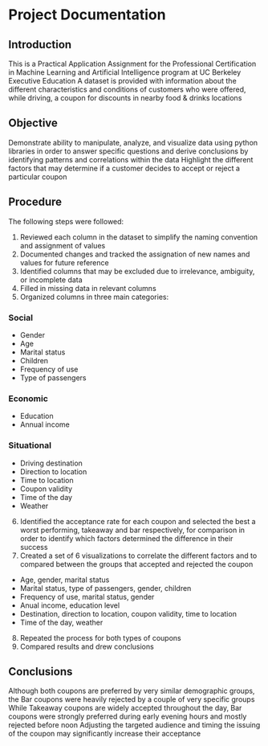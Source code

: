 # Project Documentation

## Introduction

This is a Practical Application Assignment for the Professional Certification in Machine Learning and Artificial Intelligence program at UC Berkeley Executive Education
A dataset is provided with information about the different characteristics and conditions of customers who were offered, while driving, a coupon for discounts in nearby food & drinks locations

## Objective

Demonstrate ability to manipulate, analyze, and visualize data using python libraries in order to answer specific questions and derive conclusions by identifying patterns and correlations within the data
Highlight the different factors that may determine if a customer decides to accept or reject a particular coupon 

## Procedure

The following steps were followed:

1. Reviewed each column in the dataset to simplify the naming convention and assignment of values
2. Documented changes and tracked the assignation of new names and values for future reference 
3. Identified columns that may be excluded due to irrelevance, ambiguity, or incomplete data
4. Filled in missing data in relevant columns
5. Organized columns in three main categories:

### Social
* Gender
* Age
* Marital status
* Children
* Frequency of use
* Type of passengers

### Economic
* Education
* Annual income

### Situational
* Driving destination
* Direction to location
* Time to location
* Coupon validity
* Time of the day
* Weather

6. Identified the acceptance rate for each coupon and selected the best a worst performing, takeaway and bar respectively, for comparison in order to identify which factors determined the difference in their success
7. Created a set of 6 visualizations to correlate the different factors and to compared between the groups that accepted and rejected the coupon

* Age, gender, marital status
* Marital status, type of passengers, gender, children
* Frequency of use, marital status, gender
* Anual income, education level
* Destination, direction to location, coupon validity, time to location
* Time of the day, weather

8. Repeated the process for both types of coupons
9. Compared results and drew conclusions

## Conclusions

Although both coupons are preferred by very similar demographic groups, the Bar coupons were heavily rejected by a couple of very specific groups
While Takeaway coupons are widely accepted throughout the day, Bar coupons were strongly preferred during early evening hours and mostly rejected before noon
Adjusting the targeted audience and timing the issuing of the coupon may significantly increase their acceptance
